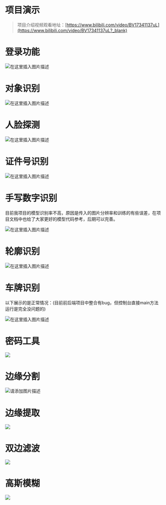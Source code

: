 # 项目演示

> 项目介绍视频观看地址：[https://www.bilibili.com/video/BV17341137uL](https://www.bilibili.com/video/BV17341137uL?_blank)

# 登录功能
![在这里插入图片描述](https://img-blog.csdnimg.cn/f5d60d2f2778484e9da4f29ef12fe70e.png)




# 对象识别
![在这里插入图片描述](https://img-blog.csdnimg.cn/be5d4dac9c57471ab3e8cc4266c7da6d.gif)
# 人脸探测
![在这里插入图片描述](https://img-blog.csdnimg.cn/f7d6b04d9d964ae8b6569381017697f9.gif)
# 证件号识别
![在这里插入图片描述](https://img-blog.csdnimg.cn/a0410e5c2eb041be86d9398295a5f85f.gif)

# 手写数字识别
目前我项目的模型识别率不高，原因是传入的图片分辨率和训练的有些误差，在项目文档中也给了大家更好的模型代码参考，后期可以完善。

![在这里插入图片描述](https://img-blog.csdnimg.cn/061ca9ce9c9e416eadef987942102b52.gif)


# 轮廓识别
![在这里插入图片描述](https://img-blog.csdnimg.cn/0024d096386f4a4abdbce34907a2c927.gif)

# 车牌识别
以下展示的是正常情况：(目前前后端项目中整合有bug，但控制台直接main方法运行是完全没问题的)

![在这里插入图片描述](https://img-blog.csdnimg.cn/70db718c77cb4a9cb934236e2d9eb55f.gif)

# 密码工具
![](https://gitcode.net/HXBest/img-store/-/raw/master/ai-system/密码工具.gif)

# 边缘分割
![请添加图片描述](https://img-blog.csdnimg.cn/93d15c0eaa664315a03ce908743c1e73.gif)

# 边缘提取

![](https://gitcode.net/HXBest/img-store/-/raw/master/ai-system/边缘提取.gif)

# 双边滤波

![](https://gitcode.net/HXBest/img-store/-/raw/master/ai-system/双边滤波.gif)

# 高斯模糊

![](https://gitcode.net/HXBest/img-store/-/raw/master/ai-system/高斯模糊.gif)